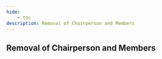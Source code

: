 ```yaml
---
hide:
    - toc
description: Removal of Chairperson and Members
---
```


## Removal of Chairperson and Members
